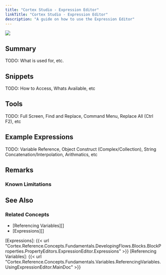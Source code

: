 ```yaml
---
title: "Cortex Studio - Expression Editor"
linkTitle: "Cortex Studio - Expression Editor"
description: "A guide on how to use the Expression Editor"
---
```


<img src="/images/work-in-progress.jpg">

## Summary

TODO: What is used for, etc.

## Snippets

TODO: How to Access, Whats Available, etc

## Tools

TODO: Full Screen, Find and Replace, Command Menu, Replace All (Ctrl F2), etc

## Example Expressions

TODO: Variable Reference, Object Construct (Complex/Collection), String Concatenation/Interpolation, Arithmatics, etc

## Remarks

### Known Limitations

## See Also

### Related Concepts

- [Referencing Variables][]
- [Expressions][]

[Expressions]: {{< url "Cortex.Reference.Concepts.Fundamentals.DevelopingFlows.Blocks.BlockProperties.PropertyEditors.ExpressionEditor.Expressions" >}}
[Referencing Variables]: {{< url "Cortex.Reference.Concepts.Fundamentals.Variables.ReferencingVariables.UsingExpressionEditor.MainDoc" >}}
